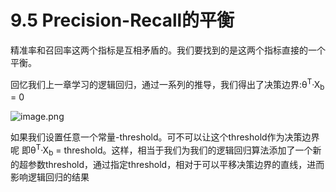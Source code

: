 # 9.5 Precision-Recall的平衡

精准率和召回率这两个指标是互相矛盾的。我们要找到的是这两个指标直接的一个平衡。

回忆我们上一章学习的逻辑回归，通过一系列的推导，我们得出了决策边界:θ<sup>T</sup>·X<sub>b</sub> = 0

![image.png](https://upload-images.jianshu.io/upload_images/7220971-bb2081e7d9a39bd5.png?imageMogr2/auto-orient/strip%7CimageView2/2/w/1240)

如果我们设置任意一个常量-threshold。可不可以让这个threshold作为决策边界呢
即θ<sup>T</sup>·X<sub>b</sub> = threshold。这样，相当于我们为我们的逻辑回归算法添加了一个新的超参数threshold，通过指定threshold，相对于可以平移决策边界的直线，进而影响逻辑回归的结果


